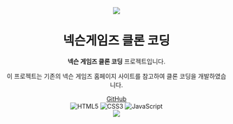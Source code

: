 <div align="center">
    <img src="https://capsule-render.vercel.app/api?type=waving&color=BDBDC8&height=150&section=header" />
</div>

# <div align="center">넥슨게임즈 클론 코딩</div>

<p align="center"><strong>넥슨 게임즈 클론 코딩</strong> 프로젝트입니다.</p> 
<p align="center">이 프로젝트는 기존의 넥슨 게임즈 홈페이지 사이트를 참고하여 클론 코딩을 개발하였습니다.</p>

<div align="center">
    <a href="https://github.com/devicepac">GitHub</a>
</div>

<div align="center">
    <img src="https://img.shields.io/badge/HTML5-E34F26?style=for-the-badge&logo=html5&logoColor=white" alt="HTML5" />
    <img src="https://img.shields.io/badge/CSS-239120?style=for-the-badge&logo=css3&logoColor=white" alt="CSS3" />
    <img src="https://img.shields.io/badge/JavaScript-F7DF1E?style=for-the-badge&logo=JavaScript&logoColor=white" alt="JavaScript" />
</div>

<div align="center">
    <img src="https://capsule-render.vercel.app/api?type=waving&color=BDBDC8&height=150&section=footer" />
</div>
